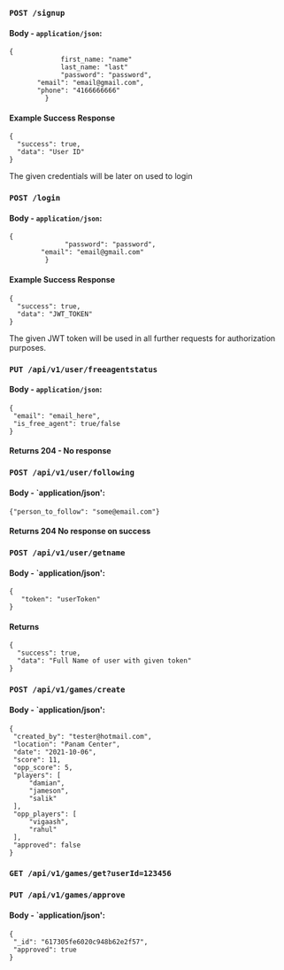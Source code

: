 ### `POST /signup`
   #### Body - `application/json`:
   ```
   {
				first_name: "name"
				last_name: "last"
				"password": "password",
		  "email": "email@gmail.com",
		  "phone": "4166666666"
			}
   ```
   #### Example Success Response
   ```
   {
     "success": true,
     "data": "User ID"
   }
   ```
   The given credentials will be later on used to login
   
### `POST /login`
   #### Body - `application/json`:
   ```
   {
				 "password": "password",
		   "email": "email@gmail.com"
			}
   ```
   #### Example Success Response
   ```
   {
     "success": true,
     "data": "JWT_TOKEN"
   }
   ```
   The given JWT token will be used in all further requests for authorization purposes.
   
### `PUT /api/v1/user/freeagentstatus`
   #### Body - `application/json`:
   ```
   {
    "email": "email_here",
    "is_free_agent": true/false
   }
   ```
   #### Returns 204 - No response
  
### `POST /api/v1/user/following`
   #### Body - `application/json':
   ```
   {"person_to_follow": "some@email.com"}
   ```
   #### Returns 204 No response on success

### `POST /api/v1/user/getname`
   #### Body - `application/json':
   ```
   {
      "token": "userToken"
   }
   ```
   #### Returns
   ```
   {
     "success": true,
     "data": "Full Name of user with given token"
   }
   ```
### `POST /api/v1/games/create`
   #### Body - `application/json':
   ```
   {
    "created_by": "tester@hotmail.com",
    "location": "Panam Center",
    "date": "2021-10-06",
    "score": 11,
    "opp_score": 5,
    "players": [
        "damian",
        "jameson",
        "salik"
    ],
    "opp_players": [
        "vigaash",
        "rahul"
    ],
    "approved": false
}
```
### `GET /api/v1/games/get?userId=123456`

### `PUT /api/v1/games/approve`
   #### Body - `application/json':
   ```
   {
    "_id": "617305fe6020c948b62e2f57",
    "approved": true
   }
```







    

   

